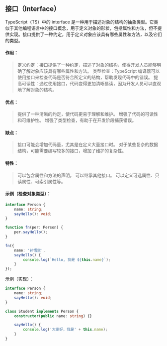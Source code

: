 <!-- @format -->

## 接口（Interface）

TypeScript（TS）中的 interface 是一种用于描述对象的结构的抽象类型。它类似于其他编程语言中的接口概念，用于定义对象的形状，包括属性和方法，但不提供实现。接口提供了一种约定，用于定义对象应该具有哪些属性和方法，以及它们的类型。

#### 作用：

> 定义约定：接口提供了一种约定，描述了对象的结构，使得开发人员能够明确了解对象应该具有哪些属性和方法。
> 类型检查：TypeScript 编译器可以使用接口来检查代码是否符合所定义的结构，帮助发现代码中的错误。
> 提高可读性：通过使用接口，代码变得更加清晰易读，因为开发人员可以直观地了解对象的结构。

#### 优点：

> 提供了一种清晰的约定，使代码更易于理解和维护。
> 增强了代码的可读性和可维护性。
> 增强了类型检查，有助于在开发阶段捕获错误。

#### 缺点：

> 接口可能会增加代码量，尤其是在定义大量接口时。
> 对于某些复杂的数据结构，可能需要编写较多的接口，增加了维护的复杂性。

#### 特性：

> 可以包含属性和方法的声明。
> 可以继承其他接口。
> 可以定义可选属性、只读属性、可索引属性等。

#### 示例（检查对象类型）：

```typescript
interface Person {
	name: string;
	sayHello(): void;
}

function fn(per: Person) {
	per.sayHello();
}

fn({
	name: '孙悟空',
	sayHello() {
		console.log(`Hello, 我是 ${this.name}`);
	}
});
```

示例（实现）：

```typescript
interface Person {
	name: string;
	sayHello(): void;
}

class Student implements Person {
	constructor(public name: string) {}

	sayHello() {
		console.log('大家好，我是' + this.name);
	}
}
```
